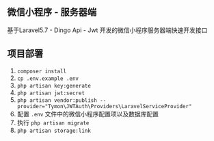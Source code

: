 ## 微信小程序 - 服务器端

基于Laravel5.7 - Dingo Api - Jwt 开发的微信小程序服务器端快速开发接口

## 项目部署

1. `composer install`
2. `cp .env.example .env`
3. `php artisan key:generate`
4. `php artisan jwt:secret`
5. `php artisan vendor:publish --provider="Tymon\JWTAuth\Providers\LaravelServiceProvider"`
5. 配置 `.env` 文件中的微信小程序配置项以及数据库配置
6. 执行 `php artisan migrate`
7. `php artisan storage:link`

